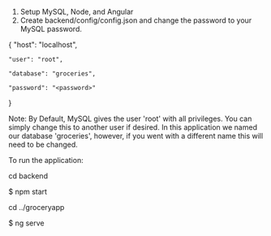 1. Setup MySQL, Node, and Angular
2. Create backend/config/config.json and change the password to your MySQL password.

  {
    "host": "localhost",
    
    "user": "root",
    
    "database": "groceries",
    
    "password": "<password>"
}

Note: By Default, MySQL gives the user 'root' with all privileges. You can simply change this to another user if desired. 
In this application we named our database 'groceries', however, if you went with a different name this will need to be changed.

To run the application:

  cd backend

  $ npm start
  
  cd ../groceryapp
  
  $ ng serve
